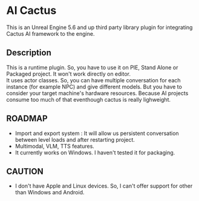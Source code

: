 # AI Cactus
This is an Unreal Engine 5.6 and up third party library plugin for integrating Cactus AI framework to the engine.

## Description
This is a runtime plugin. So, you have to use it on PIE, Stand Alone or Packaged project. It won't work directly on editor.</br>
It uses actor classes. So, you can have multiple conversation for each instance (for example NPC) and give different models. But you have to consider your target machine's hardware resources. Because AI projects consume too much of that eventhough cactus is really lighweight.</br>

## ROADMAP
- Import and export system : It will allow us persistent conversation between level loads and after restarting project.
- Multimodal, VLM, TTS features.
- It currently works on Windows. I haven't tested it for packaging.

## CAUTION
- I don't have Apple and Linux devices. So, I can't offer support for other than Windows and Android.